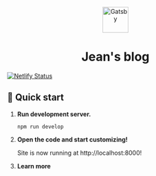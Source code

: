 <p align="center">
  <a href="https://www.gatsbyjs.com/?utm_source=starter&utm_medium=readme&utm_campaign=minimal-starter-ts">
    <img alt="Gatsby" src="https://www.gatsbyjs.com/Gatsby-Monogram.svg" width="60" />
  </a>
</p>
<h1 align="center">
  Jean's blog
</h1>

[![Netlify Status](https://api.netlify.com/api/v1/badges/e0b215be-1fa7-4ca0-b2a0-e9f7821fb97b/deploy-status)](https://app.netlify.com/sites/inquisitive-cajeta-a894ea/deploys)

## 🚀 Quick start

1.  **Run development server.**

    ```shell
    npm run develop
    ```

3.  **Open the code and start customizing!**

    Site is now running at http://localhost:8000!

4.  **Learn more**
